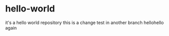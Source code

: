 # hello-world
it's a hello world repository
this is a change test in another branch
hellohello again